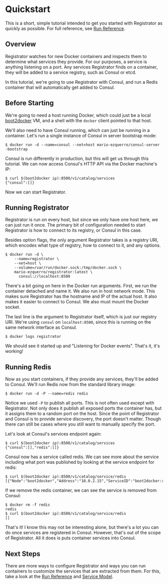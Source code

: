 # Quickstart

This is a short, simple tutorial intended to get you started with Registrator as
quickly as possible. For full reference, see [Run Reference](run.md).

## Overview

Registrator watches for new Docker containers and inspects them to determine
what services they provide. For our purposes, a service is anything listening on
a port. Any services Registrator finds on a container, they will be added to a
service registry, such as Consul or etcd.

In this tutorial, we're going to use Registrator with Consul, and run a Redis
container that will automatically get added to Consul.

## Before Starting

We're going to need a host running Docker, which could just be a local
[boot2docker](http://boot2docker.io/) VM, and a shell with the `docker` client
pointed to that host.

We'll also need to have Consul running, which can just be running in a
container. Let's run a single instance of Consul in server bootstrap mode:
```
$ docker run -d --name=consul --net=host mario-ezquerro/consul-server -bootstrap
```
Consul is run differently in production, but this will get us through this tutorial.
We can now access Consul's HTTP API via the Docker machine's IP:
```
$ curl $(boot2docker ip):8500/v1/catalog/services
{"consul":[]}
```
Now we can start Registrator.

## Running Registrator

Registrator is run on every host, but since we only have one host here, we can
just run it once. The primary bit of configuration needed to start Registrator
is how to connect to its registry, or Consul in this case.

Besides option flags, the only argument Registrator takes is a registry URI,
which encodes what type of registry, how to connect to it, and any options.
```
$ docker run -d \
    --name=registrator \
    --net=host \
    --volume=/var/run/docker.sock:/tmp/docker.sock \
    mario-ezquerro/registrator:latest \
      consul://localhost:8500
```
There's a bit going on here in the Docker run arguments. First, we run the
container detached and name it. We also run in host network mode. This makes
sure Registrator has the hostname and IP of the actual host. It also makes it
easier to connect to Consul. We also must mount the Docker socket.

The last line is the argument to Registrator itself, which is just our
registry URI. We're using `consul` on `localhost:8500`, since this is running on
the same network interface as Consul.
```
$ docker logs registrator
```
We should see it started up and "Listening for Docker events". That's it, it's
working!

## Running Redis

Now as you start containers, if they provide any services, they'll be added
to Consul. We'll run Redis now from the standard library image:
```
$ docker run -d -P --name=redis redis
```
Notice we used `-P` to publish all ports. This is not often used except with
Registrator. Not only does it publish all exposed ports the container has, but
it assigns them to a random port on the host. Since the point of Registrator
and Consul is to provide service discovery, the port doesn't matter. Though
there can still be cases where you still want to manually specify the port.

Let's look at Consul's services endpoint again:
```
$ curl $(boot2docker ip):8500/v1/catalog/services
{"consul":[],"redis":[]}
```
Consul now has a service called redis. We can see more about the service
including what port was published by looking at the service endpoint for redis:
```
$ curl $(boot2docker ip):8500/v1/catalog/service/redis
[{"Node":"boot2docker","Address":"10.0.2.15","ServiceID":"boot2docker:redis:6379","ServiceName":"redis","ServiceTags":null,"ServiceAddress":"","ServicePort":32768}]
```
If we remove the redis container, we can see the service is removed from Consul:
```
$ docker rm -f redis
redis
$ curl $(boot2docker ip):8500/v1/catalog/service/redis
[]
```
That's it! I know this may not be interesting alone, but there's a lot you can
do once services are registered in Consul. However, that's out of the scope of
Registrator. All it does is puts container services into Consul.

## Next Steps

There are more ways to configure Registrator and ways you can run containers to
customize the services that are extracted from them. For this, take a look at
the [Run Reference](run.md) and [Service Model](services.md).
